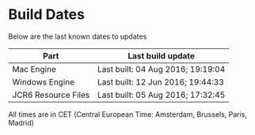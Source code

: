 # Build Dates

Below are the last known dates to updates

Part | Last build update
-----|-----
Mac Engine | Last built: 04 Aug 2016; 19:19:04
Windows Engine | Last built: 12 Jun 2016; 19:44:33
JCR6 Resource Files | Last built: 05 Aug 2016; 17:32:45
All times are in CET (Central European Time: Amsterdam, Brussels, Paris, Madrid)



